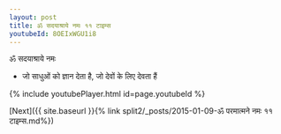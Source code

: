 ```yaml
---
layout: post
title: ॐ सदयाश्राये नमः ११ टाइम्स
youtubeId: 8OEIxWGU1i8
---
```

 
 
 ॐ सदयाश्राये नमः  
 
 -  जो साधुओं को ज्ञान देता है, जो देवों के लिए देवता हैं 
 
  
 
  
 
 
 
 
 
 


{% include youtubePlayer.html id=page.youtubeId %}
 
[Next]({{ site.baseurl }}{% link  split2/_posts/2015-01-09-ॐ परमात्मने नमः ११ टाइम्स.md%})
 
